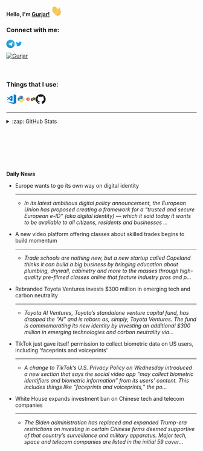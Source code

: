 #### Hello, I'm [Gurjar!](https://GurjarKing.github.io) <img src="https://raw.githubusercontent.com/ABSphreak/ABSphreak/master/gifs/Hi.gif" width="30px"></h2>


### Connect with me:

[<img align="left" alt="Gurjar | Telegram" width="22px" src="https://raw.githubusercontent.com/github/explore/80688e429a7d4ef2fca1e82350fe8e3517d3494d/topics/telegram/telegram.png" />][Telegram]
[<img align="left" alt="Gurjar | Twitter" width="22px" src="https://raw.githubusercontent.com/github/explore/80688e429a7d4ef2fca1e82350fe8e3517d3494d/topics/twitter/twitter.png" />][Twitter]
<br >
<br >
<a href="https://github.com/GurjarKing"><img src="https://komarev.com/ghpvc/?username=GurjarKing" alt="Gurjar" /></a> <br />
<br />
<br />
<!-- <br >

![](https://visitor-badge.glitch.me/badge?page_id=GurjarKing)

<br /> -->

### Things that I use:

[<img align="left" alt="Visual Studio Code" width="26px" src="https://raw.githubusercontent.com/github/explore/80688e429a7d4ef2fca1e82350fe8e3517d3494d/topics/visual-studio-code/visual-studio-code.png" />][VSCode]
[<img align="left" alt="Python" width="26px" src="https://raw.githubusercontent.com/github/explore/80688e429a7d4ef2fca1e82350fe8e3517d3494d/topics/python/python.png" />][Python]
[<img align="left" alt="Git" width="26px" src="https://raw.githubusercontent.com/github/explore/80688e429a7d4ef2fca1e82350fe8e3517d3494d/topics/git/git.png" />][Git]
[<img align="left" alt="GitHub" width="26px" src="https://raw.githubusercontent.com/github/explore/78df643247d429f6cc873026c0622819ad797942/topics/github/github.png" />][Github]

<br />
<br />

---
<details>
  <summary>:zap: GitHub Stats</summary>

<img align="left" alt="Gurjar's Github Stats" src="https://github-readme-stats.vercel.app/api?username=GurjarKing&show_icons=true&hide_border=true&count_private=true&include_all_commit=true&theme=algolia" />

</details>

<!-- ### 🔔 My latest tweet
<a href="https://twitter.com/Gurjar_King43" target="_blank">
	<img src="https://github.com/GurjarKing/GurjarKing/raw/master/tweet.png" width="70%" align="center" alt="Click to view on Twitter" title="My latest tweet, as an image"/>
</a> -->
<br>

<pre>

</pre>

<!-- **Quote of the hour:**

{qoth}

~ {qoth_author}
<pre>

</pre> -->
<br>
<pre>


</pre>
<strong>Daily News</strong>
  
  - Europe wants to go its own way on digital identity
     <hr/>
     
      - *In its latest ambitious digital policy announcement, the European Union has proposed creating a framework for a “trusted and secure European e-ID” (aka digital identity) — which it said today it wants to be available to all citizens, residents and businesses …*
     
  - A new video platform offering classes about skilled trades begins to build momentum
      <hr/>
      
      - *Trade schools are nothing new, but a new startup called Copeland thinks it can build a big business by bringing education about plumbing, drywall, cabinetry and more to the masses through high-quality pre-filmed classes online that feature industry pros and p…*
      
  - Rebranded Toyota Ventures invests $300 million in emerging tech and carbon neutrality
      <hr/>
      
      - *Toyota AI Ventures, Toyota’s standalone venture capital fund, has dropped the “AI” and is reborn as, simply, Toyota Ventures. The fund is commemorating its new identity by investing an additional $300 million in emerging technologies and carbon neutrality via…*
      
  - TikTok just gave itself permission to collect biometric data on US users, including 'faceprints and voiceprints'
      <hr/>
      
      - *A change to TikTok’s U.S. Privacy Policy on Wednesday introduced a new section that says the social video app “may collect biometric identifiers and biometric information” from its users’ content. This includes things like “faceprints and voiceprints,” the po…*
       
  - White House expands investment ban on Chinese tech and telecom companies
      <hr/>
       
       - *The Biden administration has replaced and expanded Trump-era restrictions on investing in certain Chinese firms deemed supportive of that country’s surveillance and military apparatus. Major tech, space and telecom companies are listed in the initial 59 cover…*
      

<br />

[VSCode]: https://code.visualstudio.com/
[Python]: https://www.python.org/
[Git]: https://git-scm.com/
[Github]: https://github.com/
[Telegram]: https://t.me/Gurjar_King/
[Twitter]: https://twitter.com/Gurjar_King43/
